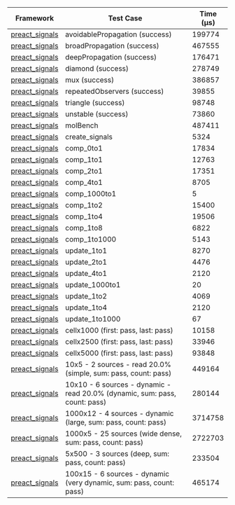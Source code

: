 | Framework | Test Case | Time (μs) |
| --- | --- | --- |
| [preact_signals](https://pub.dev/packages/preact_signals) | avoidablePropagation (success) | 199774 |
| [preact_signals](https://pub.dev/packages/preact_signals) | broadPropagation (success) | 467555 |
| [preact_signals](https://pub.dev/packages/preact_signals) | deepPropagation (success) | 176471 |
| [preact_signals](https://pub.dev/packages/preact_signals) | diamond (success) | 278749 |
| [preact_signals](https://pub.dev/packages/preact_signals) | mux (success) | 386857 |
| [preact_signals](https://pub.dev/packages/preact_signals) | repeatedObservers (success) | 39855 |
| [preact_signals](https://pub.dev/packages/preact_signals) | triangle (success) | 98748 |
| [preact_signals](https://pub.dev/packages/preact_signals) | unstable (success) | 73860 |
| [preact_signals](https://pub.dev/packages/preact_signals) | molBench | 487411 |
| [preact_signals](https://pub.dev/packages/preact_signals) | create_signals | 5324 |
| [preact_signals](https://pub.dev/packages/preact_signals) | comp_0to1 | 17834 |
| [preact_signals](https://pub.dev/packages/preact_signals) | comp_1to1 | 12763 |
| [preact_signals](https://pub.dev/packages/preact_signals) | comp_2to1 | 17351 |
| [preact_signals](https://pub.dev/packages/preact_signals) | comp_4to1 | 8705 |
| [preact_signals](https://pub.dev/packages/preact_signals) | comp_1000to1 | 5 |
| [preact_signals](https://pub.dev/packages/preact_signals) | comp_1to2 | 15400 |
| [preact_signals](https://pub.dev/packages/preact_signals) | comp_1to4 | 19506 |
| [preact_signals](https://pub.dev/packages/preact_signals) | comp_1to8 | 6822 |
| [preact_signals](https://pub.dev/packages/preact_signals) | comp_1to1000 | 5143 |
| [preact_signals](https://pub.dev/packages/preact_signals) | update_1to1 | 8270 |
| [preact_signals](https://pub.dev/packages/preact_signals) | update_2to1 | 4476 |
| [preact_signals](https://pub.dev/packages/preact_signals) | update_4to1 | 2120 |
| [preact_signals](https://pub.dev/packages/preact_signals) | update_1000to1 | 20 |
| [preact_signals](https://pub.dev/packages/preact_signals) | update_1to2 | 4069 |
| [preact_signals](https://pub.dev/packages/preact_signals) | update_1to4 | 2120 |
| [preact_signals](https://pub.dev/packages/preact_signals) | update_1to1000 | 67 |
| [preact_signals](https://pub.dev/packages/preact_signals) | cellx1000 (first: pass, last: pass) | 10158 |
| [preact_signals](https://pub.dev/packages/preact_signals) | cellx2500 (first: pass, last: pass) | 33946 |
| [preact_signals](https://pub.dev/packages/preact_signals) | cellx5000 (first: pass, last: pass) | 93848 |
| [preact_signals](https://pub.dev/packages/preact_signals) | 10x5 - 2 sources - read 20.0% (simple, sum: pass, count: pass) | 449164 |
| [preact_signals](https://pub.dev/packages/preact_signals) | 10x10 - 6 sources - dynamic - read 20.0% (dynamic, sum: pass, count: pass) | 280144 |
| [preact_signals](https://pub.dev/packages/preact_signals) | 1000x12 - 4 sources - dynamic (large, sum: pass, count: pass) | 3714758 |
| [preact_signals](https://pub.dev/packages/preact_signals) | 1000x5 - 25 sources (wide dense, sum: pass, count: pass) | 2722703 |
| [preact_signals](https://pub.dev/packages/preact_signals) | 5x500 - 3 sources (deep, sum: pass, count: pass) | 233504 |
| [preact_signals](https://pub.dev/packages/preact_signals) | 100x15 - 6 sources - dynamic (very dynamic, sum: pass, count: pass) | 465174 |
